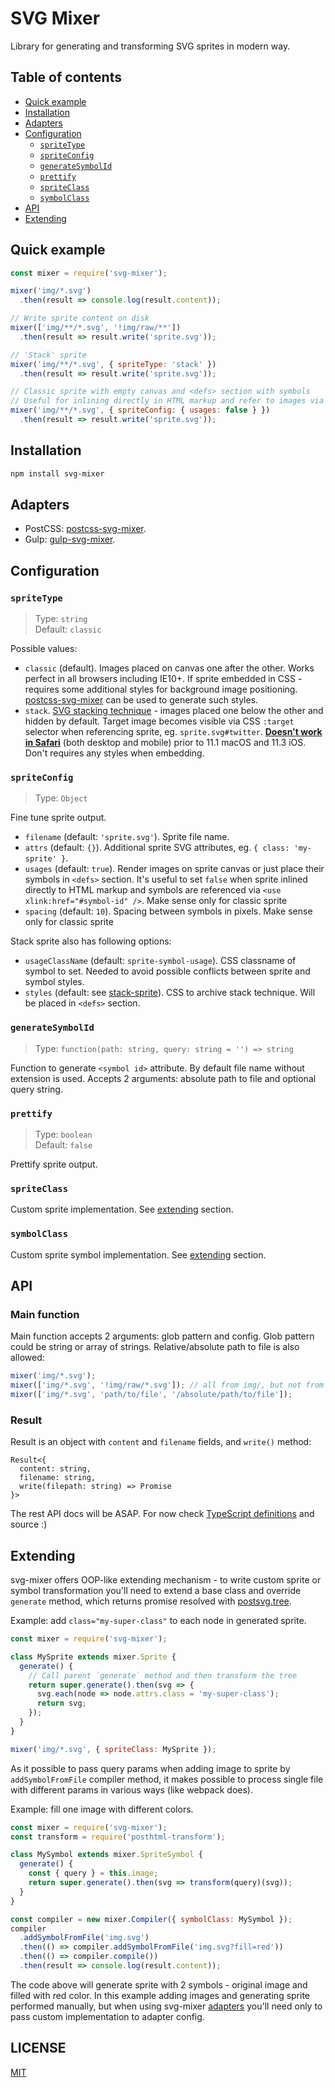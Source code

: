 # SVG Mixer

Library for generating and transforming SVG sprites in modern way.

## Table of contents

- [Quick example](#quick-example)
- [Installation](#installation)
- [Adapters](#adapters)
- [Configuration](#configuration)
  - [`spriteType`](#spriteType)
  - [`spriteConfig`](#spriteConfig)
  - [`generateSymbolId`](#generateSymbolId)
  - [`prettify`](#prettify)
  - [`spriteClass`](#spriteClass)
  - [`symbolClass`](#symbolClass)
- [API](#api)
- [Extending](#extending)

## Quick example

```js
const mixer = require('svg-mixer');

mixer('img/*.svg')
  .then(result => console.log(result.content));

// Write sprite content on disk
mixer(['img/**/*.svg', '!img/raw/**'])
  .then(result => result.write('sprite.svg'));

// 'Stack' sprite
mixer('img/**/*.svg', { spriteType: 'stack' })
  .then(result => result.write('sprite.svg'));

// Classic sprite with empty canvas and <defs> section with symbols
// Useful for inlining directly in HTML markup and refer to images via <use xlink:href="#symbol-id" />
mixer('img/**/*.svg', { spriteConfig: { usages: false } })
  .then(result => result.write('sprite.svg'));
```

## Installation

```bash
npm install svg-mixer
```

## Adapters

- PostCSS: [postcss-svg-mixer](https://github.com/kisenka/svg-mixer/tree/master/packages/postcss-svg-mixer).
- Gulp: [gulp-svg-mixer](https://github.com/kisenka/svg-mixer/tree/master/packages/gulp-svg-mixer).

## Configuration

<a id="spriteType"></a>
### `spriteType`

> Type: `string`<br>
> Default: `classic`

Possible values:
- `classic` (default). Images placed on canvas one after the other. Works perfect 
   in all browsers including IE10+. If sprite embedded in CSS - requires some 
   additional styles for background image positioning. [postcss-svg-mixer](https://github.com/kisenka/svg-mixer/tree/master/packages/postcss-svg-mixer) 
   can be used to generate such styles.
- `stack`. [SVG stacking technique](https://css-tricks.com/svg-fragment-identifiers-work/#article-header-id-4) - 
   images placed one below the other and hidden by default. Target image becomes 
   visible via CSS `:target` selector when referencing sprite, eg. `sprite.svg#twitter`.
   **[Doesn't work in Safari](https://caniuse.com/#search=svg%20fragment)** (both desktop and mobile) 
   prior to 11.1 macOS and 11.3 iOS. Don't requires any styles when embedding.

<a id="spriteConfig"></a>
### `spriteConfig`

> Type: `Object`

Fine tune sprite output.

- `filename` (default: `'sprite.svg'`). Sprite file name.
- `attrs` (default: `{}`). Additional sprite SVG attributes, eg. `{ class: 'my-sprite' }`.
- `usages` (default: `true`). Render images on sprite canvas or just place their symbols in
  `<defs>` section. It's useful to set `false` when sprite inlined directly to HTML 
  markup and symbols are referenced via `<use xlink:href="#symbol-id" />`. 
  Make sense only for classic sprite
- `spacing` (default: `10`). Spacing between symbols in pixels. Make sense only for classic sprite 

Stack sprite also has following options:
- `usageClassName` (default: `sprite-symbol-usage`). CSS classname of symbol to set.
  Needed to avoid possible conflicts between sprite and symbol styles.
- `styles` (default: see [stack-sprite](lib/stack-sprite.js)). CSS to archive stack technique. 
  Will be placed in `<defs>` section.

<a id="generateSymbolId"></a>
### `generateSymbolId`

> Type: `function(path: string, query: string = '') => string`

Function to generate `<symbol id>` attribute. By default file name without extension is used.
Accepts 2 arguments: absolute path to file and optional query string.

<a id="prettify"></a>
### `prettify`

> Type: `boolean`<br>
> Default: `false`

Prettify sprite output.

<a id="spriteClass"></a>
### `spriteClass`

Custom sprite implementation. See [extending](#extending) section.

<a id="symbolClass"></a>
### `symbolClass`

Custom sprite symbol implementation. See [extending](#extending) section.

## API

### Main function

Main function accepts 2 arguments: glob pattern and config.
Glob pattern could be string or array of strings. Relative/absolute path to file is also allowed:

```js
mixer('img/*.svg');
mixer(['img/*.svg', '!img/raw/*.svg']); // all from img/, but not from img/raw/
mixer(['img/*.svg', 'path/to/file', '/absolute/path/to/file']);
```

### Result

Result is an object with `content` and `filename` fields, and `write()` method:
```
Result<{
  content: string,
  filename: string,
  write(filepath: string) => Promise
}>
```

The rest API docs will be ASAP. For now check [TypeScript definitions](svgmixer.d.ts) and source :)

## Extending 

svg-mixer offers OOP-like extending mechanism - to write custom sprite or symbol 
transformation you'll need to extend a base class and override `generate` method,
which returns promise resolved with [postsvg.tree](https://github.com/kisenka/svg-mixer/tree/master/packages/postsvg#tree).

Example: add `class="my-super-class"` to each node in generated sprite.

```js
const mixer = require('svg-mixer');

class MySprite extends mixer.Sprite {
  generate() {
    // Call parent `generate` method and then transform the tree
    return super.generate().then(svg => {
      svg.each(node => node.attrs.class = 'my-super-class');
      return svg;
    });
  }
}

mixer('img/*.svg', { spriteClass: MySprite });
```

As it possible to pass query params when adding image to sprite by `addSymbolFromFile` 
compiler method, it makes possible to process single file with different params 
in various ways (like webpack does).

Example: fill one image with different colors.

```js
const mixer = require('svg-mixer');
const transform = require('posthtml-transform');

class MySymbol extends mixer.SpriteSymbol {
  generate() {
    const { query } = this.image;
    return super.generate().then(svg => transform(query)(svg));
  }
}

const compiler = new mixer.Compiler({ symbolClass: MySymbol });
compiler
  .addSymbolFromFile('img.svg')
  .then(() => compiler.addSymbolFromFile('img.svg?fill=red'))
  .then(() => compiler.compile())
  .then(result => console.log(result.content));
```

The code above will generate sprite with 2 symbols - original image and filled with red color.
In this example adding images and generating sprite performed manually, but when 
using svg-mixer [adapters](#adapters) you'll need only to pass custom implementation 
to adapter config.

## LICENSE

[MIT](https://github.com/JetBrains/svg-mixer/blob/master/LICENSE)
